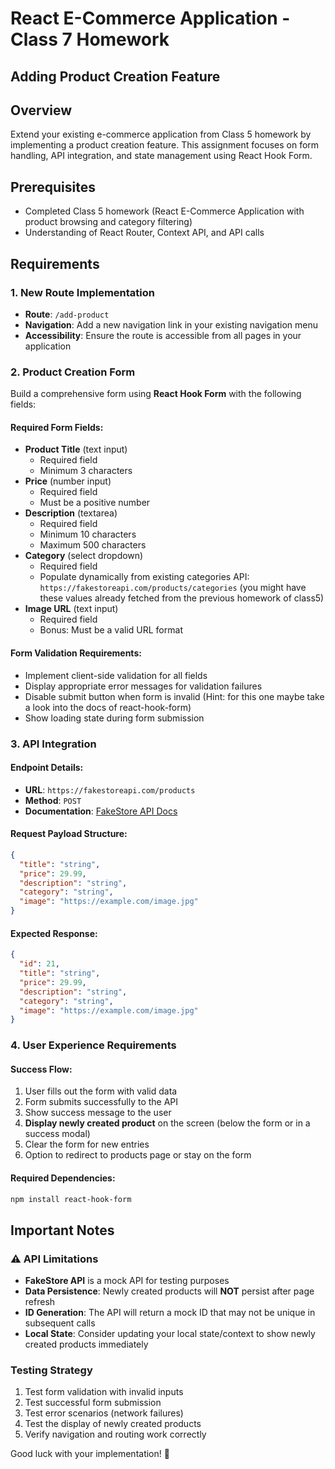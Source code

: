 # React E-Commerce Application - Class 7 Homework
## Adding Product Creation Feature

## Overview
Extend your existing e-commerce application from Class 5 homework by implementing a product creation feature. This assignment focuses on form handling, API integration, and state management using React Hook Form.

## Prerequisites
- Completed Class 5 homework (React E-Commerce Application with product browsing and category filtering)
- Understanding of React Router, Context API, and API calls

## Requirements

### 1. New Route Implementation
- **Route**: `/add-product`
- **Navigation**: Add a new navigation link in your existing navigation menu
- **Accessibility**: Ensure the route is accessible from all pages in your application

### 2. Product Creation Form
Build a comprehensive form using **React Hook Form** with the following fields:

#### Required Form Fields:
- **Product Title** (text input)
  - Required field
  - Minimum 3 characters
- **Price** (number input)
  - Required field
  - Must be a positive number
- **Description** (textarea)
  - Required field
  - Minimum 10 characters
  - Maximum 500 characters
- **Category** (select dropdown)
  - Required field
  - Populate dynamically from existing categories API: `https://fakestoreapi.com/products/categories` (you might have these values already fetched from the previous homework of class5)
- **Image URL** (text input)
  - Required field
  - Bonus: Must be a valid URL format

#### Form Validation Requirements:
- Implement client-side validation for all fields
- Display appropriate error messages for validation failures
- Disable submit button when form is invalid (Hint: for this one maybe take a look into the docs of react-hook-form)
- Show loading state during form submission

### 3. API Integration

#### Endpoint Details:
- **URL**: `https://fakestoreapi.com/products`
- **Method**: `POST`
- **Documentation**: [FakeStore API Docs](https://fakestoreapi.com/docs#tag/Products/operation/addProduct)

#### Request Payload Structure:
```json
{
  "title": "string",
  "price": 29.99,
  "description": "string",
  "category": "string", 
  "image": "https://example.com/image.jpg"
}
```

#### Expected Response:
```json
{
  "id": 21,
  "title": "string",
  "price": 29.99,
  "description": "string",
  "category": "string",
  "image": "https://example.com/image.jpg"
}
```

### 4. User Experience Requirements

#### Success Flow:
1. User fills out the form with valid data
2. Form submits successfully to the API
3. Show success message to the user
4. **Display newly created product** on the screen (below the form or in a success modal)
5. Clear the form for new entries
6. Option to redirect to products page or stay on the form





#### Required Dependencies:
```bash
npm install react-hook-form
```


## Important Notes

### ⚠️ API Limitations
- **FakeStore API** is a mock API for testing purposes
- **Data Persistence**: Newly created products will **NOT** persist after page refresh
- **ID Generation**: The API will return a mock ID that may not be unique in subsequent calls
- **Local State**: Consider updating your local state/context to show newly created products immediately

### Testing Strategy
1. Test form validation with invalid inputs
2. Test successful form submission
3. Test error scenarios (network failures)
4. Test the display of newly created products
5. Verify navigation and routing work correctly


Good luck with your implementation! 🚀
